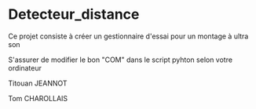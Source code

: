 # Detecteur_distance
Ce projet consiste à créer un gestionnaire d'essai pour un montage à ultra son

S'assurer de modifier le bon "COM" dans le script pyhton selon votre ordinateur

Titouan JEANNOT

Tom CHAROLLAIS
